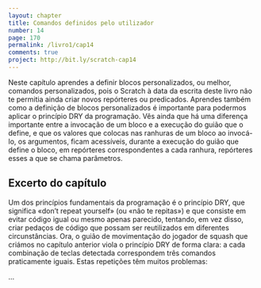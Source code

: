 ```yaml
---
layout: chapter
title: Comandos definidos pelo utilizador
number: 14
page: 170
permalink: /livro1/cap14
comments: true
project: http://bit.ly/scratch-cap14
---
```

Neste capítulo aprendes a definir blocos personalizados, ou melhor, comandos personalizados, pois o Scratch à data da escrita deste livro não te permitia ainda criar novos repórteres ou predicados. Aprendes também como a definição de blocos personalizados é importante para podermos aplicar o princípio DRY da programação. Vês ainda que há uma diferença importante entre a invocação de um bloco e a execução do guião que o define, e que os valores que colocas nas ranhuras de um bloco ao invocá-lo, os argumentos, ficam acessíveis, durante a execução do guião que define o bloco, em repórteres correspondentes a cada ranhura, repórteres esses a que se chama parâmetros.

## Excerto do capítulo

Um dos princípios fundamentais da programação é o princípio DRY, que significa «don’t repeat yourself» (ou «não te repitas») e que consiste em evitar código igual ou mesmo apenas parecido, tentando, em vez disso, criar pedaços de código que possam ser reutilizados em diferentes circunstâncias. Ora, o guião de movimentação do jogador de squash que criámos no capítulo anterior viola o princípio DRY de forma clara: a cada combinação de teclas detectada correspondem três comandos praticamente iguais. Estas repetições têm muitos problemas:

…